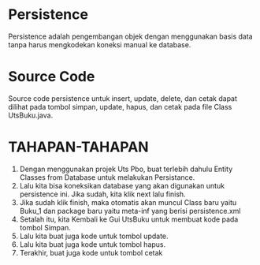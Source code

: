 # Persistence
Persistence adalah pengembangan objek dengan menggunakan basis data tanpa harus mengkodekan koneksi manual ke database.

# Source Code
Source code persistence untuk insert, update, delete, dan cetak dapat dilihat pada tombol simpan, update, hapus, dan cetak pada file Class UtsBuku.java.

# TAHAPAN-TAHAPAN
1. Dengan menggunakan projek Uts Pbo, buat terlebih dahulu Entity Classes from Database untuk melakukan Persistance.
2. Lalu kita bisa koneksikan database yang akan digunakan untuk persistence ini. Jika sudah, kita klik next lalu finish.
3. Jika sudah klik finish, maka otomatis akan muncul Class baru yaitu Buku_1 dan package baru yaitu meta-inf yang berisi persistence.xml
4. Setalah itu, kita Kembali ke Gui UtsBuku untuk membuat kode pada tombol Simpan.
5. Lalu kita buat juga kode untuk tombol update.
6. Lalu kita buat juga kode untuk tombol hapus.
7. Terakhir, buat juga kode untuk tombol cetak
